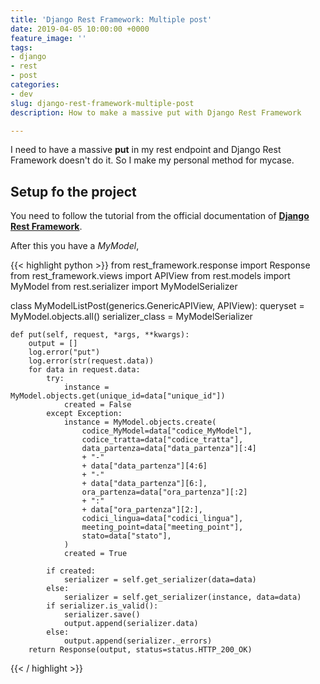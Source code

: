 ```yaml
---
title: 'Django Rest Framework: Multiple post'
date: 2019-04-05 10:00:00 +0000
feature_image: ''
tags:
- django
- rest
- post
categories:
- dev
slug: django-rest-framework-multiple-post
description: How to make a massive put with Django Rest Framework

---
```

I need to have a massive __put__ in my rest endpoint and Django Rest Framework doesn't do it. So I make my personal method for mycase.

## Setup fo the project

You need to follow the tutorial from the official documentation of __[Django Rest Framework](https://www.django-rest-framework.org)__.

After this you have a _MyModel_,

{{< highlight python >}}
from rest_framework.response import Response
from rest_framework.views import APIView
from rest.models import MyModel
from rest.serializer import MyModelSerializer


class MyModelListPost(generics.GenericAPIView, APIView):
    queryset = MyModel.objects.all()
    serializer_class = MyModelSerializer

    def put(self, request, *args, **kwargs):
        output = []
        log.error("put")
        log.error(str(request.data))
        for data in request.data:
            try:
                instance = MyModel.objects.get(unique_id=data["unique_id"])
                created = False
            except Exception:
                instance = MyModel.objects.create(
                    codice_MyModel=data["codice_MyModel"],
                    codice_tratta=data["codice_tratta"],
                    data_partenza=data["data_partenza"][:4]
                    + "-"
                    + data["data_partenza"][4:6]
                    + "-"
                    + data["data_partenza"][6:],
                    ora_partenza=data["ora_partenza"][:2]
                    + ":"
                    + data["ora_partenza"][2:],
                    codici_lingua=data["codici_lingua"],
                    meeting_point=data["meeting_point"],
                    stato=data["stato"],
                )
                created = True

            if created:
                serializer = self.get_serializer(data=data)
            else:
                serializer = self.get_serializer(instance, data=data)
            if serializer.is_valid():
                serializer.save()
                output.append(serializer.data)
            else:
                output.append(serializer._errors)
        return Response(output, status=status.HTTP_200_OK)
{{< / highlight >}}